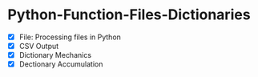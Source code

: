 # Python-Function-Files-Dictionaries
- [x] File: Processing files in Python
- [x] CSV Output
- [x] Dictionary Mechanics
- [x] Dectionary Accumulation
